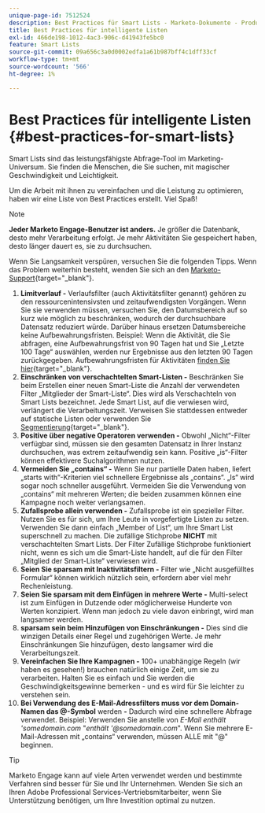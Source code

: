 ```yaml
---
unique-page-id: 7512524
description: Best Practices für Smart Lists - Marketo-Dokumente - Produktdokumentation
title: Best Practices für intelligente Listen
exl-id: 466de198-1012-4ac3-906c-d41943fe5bc0
feature: Smart Lists
source-git-commit: 09a656c3a0d0002edfa1a61b987bff4c1dff33cf
workflow-type: tm+mt
source-wordcount: '566'
ht-degree: 1%

---
```


# Best Practices für intelligente Listen {#best-practices-for-smart-lists}

Smart Lists sind das leistungsfähigste Abfrage-Tool im Marketing-Universum. Sie finden die Menschen, die Sie suchen, mit magischer Geschwindigkeit und Leichtigkeit.

Um die Arbeit mit ihnen zu vereinfachen und die Leistung zu optimieren, haben wir eine Liste von Best Practices erstellt. Viel Spaß!

>[!NOTE]
>
>**Jeder Marketo Engage-Benutzer ist anders.** Je größer die Datenbank, desto mehr Verarbeitung erfolgt. Je mehr Aktivitäten Sie gespeichert haben, desto länger dauert es, sie zu durchsuchen.
>
>Wenn Sie Langsamkeit verspüren, versuchen Sie die folgenden Tipps. Wenn das Problem weiterhin besteht, wenden Sie sich an den [Marketo-Support](https://nation.marketo.com/t5/Support/ct-p/Support){target="_blank"}.

1. **Limitverlauf -** Verlaufsfilter (auch Aktivitätsfilter genannt) gehören zu den ressourcenintensivsten und zeitaufwendigsten Vorgängen. Wenn Sie sie verwenden müssen, versuchen Sie, den Datumsbereich auf so kurz wie möglich zu beschränken, wodurch der durchsuchbare Datensatz reduziert würde. Darüber hinaus ersetzen Datumsbereiche keine Aufbewahrungsfristen. Beispiel: Wenn die Aktivität, die Sie abfragen, eine Aufbewahrungsfrist von 90 Tagen hat und Sie „Letzte 100 Tage“ auswählen, werden nur Ergebnisse aus den letzten 90 Tagen zurückgegeben. Aufbewahrungsfristen für Aktivitäten [finden Sie hier](https://nation.marketo.com/t5/knowledgebase/marketo-activities-data-retention-policy/ta-p/251480){target="_blank"}.
1. **Einschränken von verschachtelten Smart-Listen -** Beschränken Sie beim Erstellen einer neuen Smart-Liste die Anzahl der verwendeten Filter „Mitglieder der Smart-Liste“. Dies wird als Verschachteln von Smart Lists bezeichnet. Jede Smart List, auf die verwiesen wird, verlängert die Verarbeitungszeit. Verweisen Sie stattdessen entweder auf statische Listen oder verwenden Sie [Segmentierung](/help/marketo/product-docs/personalization/segmentation-and-snippets/segmentation/create-a-segmentation.md){target="_blank"}.
1. **Positive über negative Operatoren verwenden -** Obwohl „Nicht“-Filter verfügbar sind, müssen sie den gesamten Datensatz in Ihrer Instanz durchsuchen, was extrem zeitaufwendig sein kann. Positive „is“-Filter können effektivere Suchalgorithmen nutzen.
1. **Vermeiden Sie „contains“ -** Wenn Sie nur partielle Daten haben, liefert „starts with“-Kriterien viel schnellere Ergebnisse als „contains“. „Is“ wird sogar noch schneller ausgeführt. Vermeiden Sie die Verwendung von „contains“ mit mehreren Werten; die beiden zusammen können eine Kampagne noch weiter verlangsamen.
1. **Zufallsprobe allein verwenden -** Zufallsprobe ist ein spezieller Filter. Nutzen Sie es für sich, um Ihre Leute in vorgefertigte Listen zu setzen. Verwenden Sie dann einfach „Member of List“, um Ihre Smart List superschnell zu machen. Die zufällige Stichprobe **NICHT** mit verschachtelten Smart Lists. Der Filter Zufällige Stichprobe funktioniert nicht, wenn es sich um die Smart-Liste handelt, auf die für den Filter „Mitglied der Smart-Liste“ verwiesen wird.
1. **Seien Sie sparsam mit Inaktivitätsfiltern -** Filter wie „Nicht ausgefülltes Formular“ können wirklich nützlich sein, erfordern aber viel mehr Rechenleistung.
1. **Seien Sie sparsam mit dem Einfügen in mehrere Werte -** Multi-select ist zum Einfügen in Dutzende oder möglicherweise Hunderte von Werten konzipiert. Wenn man jedoch zu viele davon einbringt, wird man langsamer werden.
1. **sparsam sein beim Hinzufügen von Einschränkungen -** Dies sind die winzigen Details einer Regel und zugehörigen Werte. Je mehr Einschränkungen Sie hinzufügen, desto langsamer wird die Verarbeitungszeit.
1. **Vereinfachen Sie Ihre Kampagnen -** 100+ unabhängige Regeln (wir haben es gesehen!) brauchen natürlich einige Zeit, um sie zu verarbeiten. Halten Sie es einfach und Sie werden die Geschwindigkeitsgewinne bemerken - und es wird für Sie leichter zu verstehen sein.
1. **Bei Verwendung des E-Mail-Adressfilters muss vor dem Domain-Namen das @-Symbol** werden **-** Dadurch wird eine schnellere Abfrage verwendet. Beispiel: Verwenden Sie anstelle von _E-Mail enthält &#39;somedomain.com_ &quot;_enthält &#39;@somedomain.com_&quot;. Wenn Sie mehrere E-Mail-Adressen mit „contains“ verwenden, müssen ALLE mit &quot;@&quot; beginnen.

>[!TIP]
>
>Marketo Engage kann auf viele Arten verwendet werden und bestimmte Verfahren sind besser für Sie und Ihr Unternehmen. Wenden Sie sich an Ihren Adobe Professional Services-Vertriebsmitarbeiter, wenn Sie Unterstützung benötigen, um Ihre Investition optimal zu nutzen.
